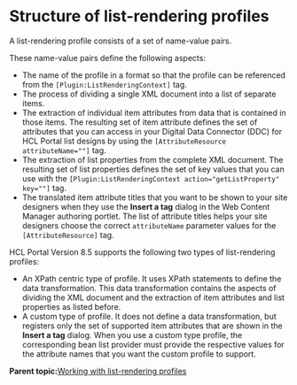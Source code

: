 # Structure of list-rendering profiles 

A list-rendering profile consists of a set of name-value pairs.

These name-value pairs define the following aspects:

-   The name of the profile in a format so that the profile can be referenced from the `[Plugin:ListRenderingContext]` tag.
-   The process of dividing a single XML document into a list of separate items.
-   The extraction of individual item attributes from data that is contained in those items. The resulting set of item attribute defines the set of attributes that you can access in your Digital Data Connector \(DDC\) for HCL Portal list designs by using the `[AttributeResource attributeName=""]` tag.
-   The extraction of list properties from the complete XML document. The resulting set of list properties defines the set of key values that you can use with the `[Plugin:ListRenderingContext action="getListProperty" key=""]` tag.
-   The translated item attribute titles that you want to be shown to your site designers when they use the **Insert a tag** dialog in the Web Content Manager authoring portlet. The list of attribute titles helps your site designers choose the correct `attributeName` parameter values for the `[AttributeResource]` tag.

HCL Portal Version 8.5 supports the following two types of list-rendering profiles:

-   An XPath centric type of profile. It uses XPath statements to define the data transformation. This data transformation contains the aspects of dividing the XML document and the extraction of item attributes and list properties as listed before.
-   A custom type of profile. It does not define a data transformation, but registers only the set of supported item attributes that are shown in the **Insert a tag** dialog. When you use a custom type profile, the corresponding bean list provider must provide the respective values for the attribute names that you want the custom profile to support.

**Parent topic:**[Working with list-rendering profiles ](../social/plrf_work_lr_profiles.md)

